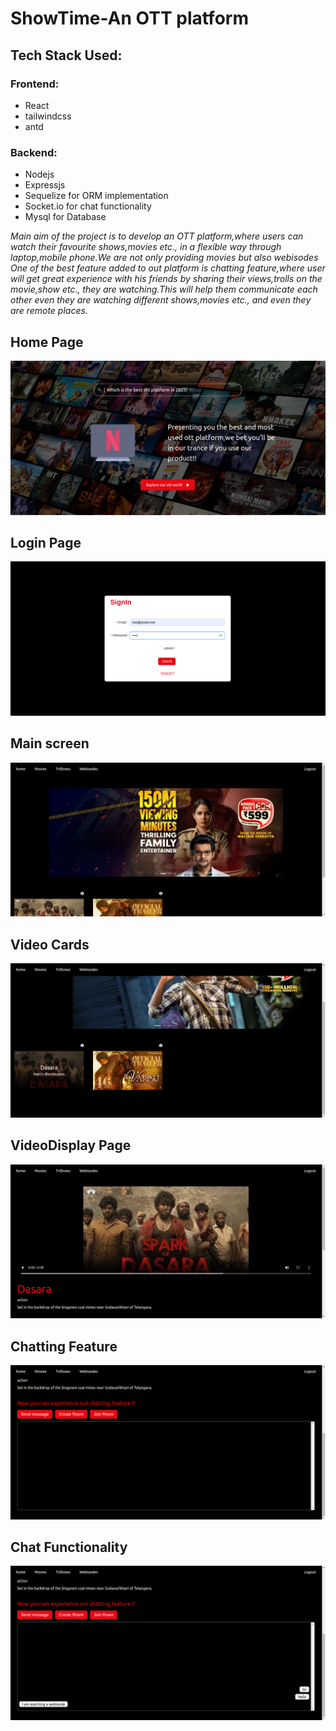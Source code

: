 <h1>ShowTime-An OTT platform</h1>
<h2>Tech Stack Used:</h2>
<h3>Frontend:</h3>
<ul>
	<li>React</li>
	<li>tailwindcss</li>
	<li>antd</li>
</ul>
<h3>Backend:</h3>
<ul>
	<li>Nodejs</li>
	<li>Expressjs</li>
	<li>Sequelize for ORM implementation</li>
	<li>Socket.io for chat functionality</li>
	<li>Mysql for Database</li>
</ul>
<i>Main aim of the project is to develop an OTT platform,where users can watch their favourite shows,movies etc., in a flexible way through laptop,mobile phone.We are not only providing movies but also webisodes
One of the best feature added to out platform is chatting feature,where user will get great experience with his friends by sharing their views,trolls on the movie,show etc., they are watching.This will help them communicate each other even they are watching different shows,movies etc., and even they are remote places.</i>
<h2>Home Page</h2>
<img src="readmeFiles/home.png" >
<h2>Login Page</h2>
<img src="readmeFiles/signIn.png" >
<h2>Main screen</h2>
<img src="readmeFiles/moviesPage.png" >
<h2>Video Cards</h2>
<img src="readmeFiles/movieCards.png" >
<h2>VideoDisplay Page</h2>
<img src="readmeFiles/videoDisplay.png" >
<h2>Chatting Feature</h2>
<img src="readmeFiles/chattingFeature.png" >
<h2>Chat Functionality</h2>
<img src="readmeFiles/userChat.png" >

